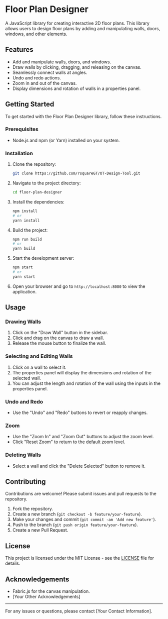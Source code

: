 # Floor Plan Designer

A JavaScript library for creating interactive 2D floor plans. This library allows users to design floor plans by adding and manipulating walls, doors, windows, and other elements.

## Features

- Add and manipulate walls, doors, and windows.
- Draw walls by clicking, dragging, and releasing on the canvas.
- Seamlessly connect walls at angles.
- Undo and redo actions.
- Zoom in and out of the canvas.
- Display dimensions and rotation of walls in a properties panel.

## Getting Started

To get started with the Floor Plan Designer library, follow these instructions.

### Prerequisites

- Node.js and npm (or Yarn) installed on your system.

### Installation

1. Clone the repository:

   ```bash
   git clone https://github.com/rsquareGT/OT-Design-Tool.git
   ```

2. Navigate to the project directory:

   ```bash
   cd floor-plan-designer
   ```

3. Install the dependencies:

   ```bash
   npm install
   # or
   yarn install
   ```

4. Build the project:

   ```bash
   npm run build
   # or
   yarn build
   ```

5. Start the development server:

   ```bash
   npm start
   # or
   yarn start
   ```

6. Open your browser and go to `http://localhost:8080` to view the application.

## Usage

### Drawing Walls

1. Click on the "Draw Wall" button in the sidebar.
2. Click and drag on the canvas to draw a wall.
3. Release the mouse button to finalize the wall.

### Selecting and Editing Walls

1. Click on a wall to select it.
2. The properties panel will display the dimensions and rotation of the selected wall.
3. You can adjust the length and rotation of the wall using the inputs in the properties panel.

### Undo and Redo

- Use the "Undo" and "Redo" buttons to revert or reapply changes.

### Zoom

- Use the "Zoom In" and "Zoom Out" buttons to adjust the zoom level.
- Click "Reset Zoom" to return to the default zoom level.

### Deleting Walls

- Select a wall and click the "Delete Selected" button to remove it.

## Contributing

Contributions are welcome! Please submit issues and pull requests to the repository.

1. Fork the repository.
2. Create a new branch (`git checkout -b feature/your-feature`).
3. Make your changes and commit (`git commit -am 'Add new feature'`).
4. Push to the branch (`git push origin feature/your-feature`).
5. Create a new Pull Request.

## License

This project is licensed under the MIT License - see the [LICENSE](LICENSE) file for details.

## Acknowledgements

- Fabric.js for the canvas manipulation.
- [Your Other Acknowledgements]

---

For any issues or questions, please contact [Your Contact Information].
